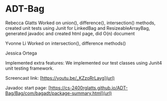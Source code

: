 # ADT-Bag

Rebecca Glatts
Worked on union(), difference(), intersection() methods, created unit tests using Junit for LinkedBag and ResizeableArrayBag, 
generated javadoc and created html page, did O(n) document

Yvonne Li
Worked on intersection(), difference methods()

Jessica Ortega

Implemented extra features:
We implemented our test classes using Junit4 unit testing framework.

Screencast link: [https://youtu.be/_KZzoRrLayg](url)

Javadoc start page: [https://cs-2400rglatts.github.io/ADT-Bag/Bag/com/bagadt/package-summary.html](url)
